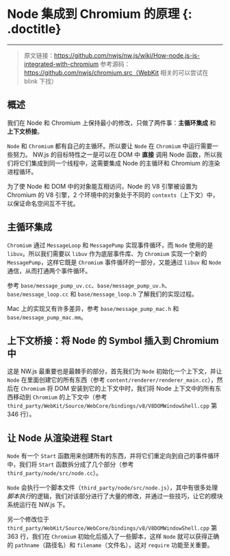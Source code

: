 # Node 集成到 Chromium 的原理 {: .doctitle}
---

> 原文链接：https://github.com/nwjs/nw.js/wiki/How-node.js-is-integrated-with-chromium
> 参考源码：https://github.com/nwjs/chromium.src（WebKit 相关的可以尝试在 blink 下找）

## 概述

我们在 Node 和 Chromium 上保持最小的修改，只做了两件事：**主循环集成** 和 **上下文桥接**。

`Node` 和 `Chromium` 都有自己的主循环。所以要让 `Node` 在 `Chromium` 中运行需要一些努力。 NW.js 的目标特性之一是可以在 DOM 中 **直接** 调用 Node 函数，所以我们将它们集成到同一个线程中，这需要集成 Node 的主循环和 Chromium 的渲染进程循环。

为了使 Node 和 DOM 中的对象能互相访问，Node 的 V8 引擎被设置为 Chromium 的 V8 引擎，2 个环境中的对象处于不同的 `contexts`（上下文）中，以保证命名空间互不干扰。

## 主循环集成

`Chromium` 通过 `MessageLoop` 和 `MessagePump` 实现事件循环，而 `Node` 使用的是 `libuv`。所以我们需要以 `libuv` 作为底层事件库、为 `Chromium` 实现一个新的 `MessagePump`，这样它既是 `Chromium` 事件循环的一部分，又能通过 `libuv` 和 `Node` 通信，从而打通两个事件循环。

参考 `base/message_pump_uv.cc`、`base/message_pump_uv.h`、`base/message_loop.cc` 和 `base/message_loop.h` 了解我们的实现过程。

Mac 上的实现又有许多差异，参考 `base/message_pump_mac.h` 和 `base/message_pump_mac.mm`。

## 上下文桥接：将 Node 的 Symbol 插入到 Chromium 中

这是 NW.js 最重要也是最棘手的部分，首先我们为 `Node` 初始化一个上下文，并让 `Node` 在里面创建它的所有东西（参考 `content/renderer/renderer_main.cc`），然后在 `Chromium` 将 DOM 安装到它的上下文中时，我们将 Node 上下文中的所有东西移动到 `Chromium` 的上下文中（参考 `third_party/WebKit/Source/WebCore/bindings/v8/V8DOMWindowShell.cpp` 第 346 行）。

## 让 Node 从渲染进程 Start

`Node` 有一个 `Start` 函数用来创建所有的东西，并将它们重定向到自己的事件循环中，我们将 `Start` 函数拆分成了几个部分（参考 `third_party/node/src/node.cc`）。

`Node` 会执行一个脚本文件（`third_party/node/src/node.js`），其中有很多处理*脚本执行*的逻辑，我们对该部分进行了大量的修改，并通过一些技巧，让它的模块系统运行在 NW.js 下。

另一个修改位于 `third_party/WebKit/Source/WebCore/bindings/v8/V8DOMWindowShell.cpp` 第 363 行，我们在 `Chromium` 初始化后插入了一些脚本，这样 `Node` 就可以获得正确的 `pathname`（路径名）和 `filename`（文件名），这对 `require` 功能至关重要。
